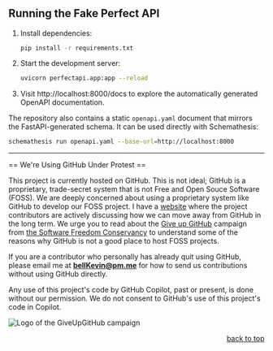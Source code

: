 <a name="readme-top"></a>

# 

## Running the Fake Perfect API

1. Install dependencies:
   ```bash
   pip install -r requirements.txt
   ```
2. Start the development server:
   ```bash
   uvicorn perfectapi.app:app --reload
   ```
3. Visit http://localhost:8000/docs to explore the automatically generated OpenAPI documentation.

The repository also contains a static `openapi.yaml` document that mirrors the FastAPI-generated schema. It can be used directly with Schemathesis:

```bash
schemathesis run openapi.yaml --base-url=http://localhost:8000
```

--------------------------------------------------------------------------------------------------------------------------
== We're Using GitHub Under Protest ==

This project is currently hosted on GitHub.  This is not ideal; GitHub is a
proprietary, trade-secret system that is not Free and Open Souce Software
(FOSS).  We are deeply concerned about using a proprietary system like GitHub
to develop our FOSS project. I have a [website](https://bellKevin.me) where the
project contributors are actively discussing how we can move away from GitHub
in the long term.  We urge you to read about the [Give up GitHub](https://GiveUpGitHub.org) campaign 
from [the Software Freedom Conservancy](https://sfconservancy.org) to understand some of the reasons why GitHub is not 
a good place to host FOSS projects.

If you are a contributor who personally has already quit using GitHub, please
email me at **bellKevin@pm.me** for how to send us contributions without
using GitHub directly.

Any use of this project's code by GitHub Copilot, past or present, is done
without our permission.  We do not consent to GitHub's use of this project's
code in Copilot.

![Logo of the GiveUpGitHub campaign](https://sfconservancy.org/img/GiveUpGitHub.png)

<p align="right"><a href="#readme-top">back to top</a></p>
